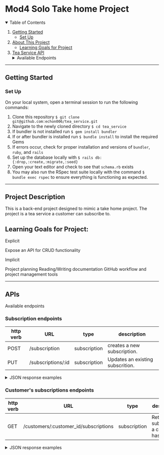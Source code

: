 # Mod4 Solo Take home Project

<details open="open">
  <summary>Table of Contents</summary>
  <ol>
    <li>
      <a href="#getting-started">Getting Started</a>
      <ul>
        <li><a href="#set-up">Set Up</a></li>
    </ul>
    <li>
      <a href="#project-description">About This Project</a>
      <ul>
        <li><a href="#learning-goals-for-project">Learning Goals for Project</a></li>
      </ul>
    </li>
    <li>
      <a href="#apis">Tea Service API</a>
      <details>
        <summary>Available Endpoints</summary>
        <ul>
          <li><a href="#subscription-endpoints">Subscription endpoints</a></li>
          <li><a href="#customer's-subscriptions-endpoints">Customer's subscriptions endpoints</a></li>
        </ul>
      </details>
    </li>
  </ol>
</details>

----------

## Getting Started

### Set Up
On your local system, open a terminal session to run the following commands:
1. Clone this repository `$ git clone git@github.com:echon006/tea_service.git`
2. Navigate to the newly cloned directory `$ cd tea_service`
3. If bundler is not installed run `$ gem install bundler`
4. If or after bundler is installed run `$ bundle install` to install the required Gems
5. If errors occur, check for proper installation and versions of `bundler`, `ruby`, and `rails`
6. Set up the database locally with `$ rails db:{:drop,:create,:migrate,:seed}`
7. Open your text editor and check to see that `schema.rb` exists
8. You may also run the RSpec test suite locally with the command `$ bundle exec rspec` to ensure everything is functioning as expected.

----------

## Project Description

This is a back-end project designed to mimic a take home project. The project is a tea service a customer can subscribe to. 

## Learning Goals for Project:

Explicit

Expose an API for CRUD functionality

Implicit

Project planning
Reading/Writing documentation
GitHub workflow and project management tools

----------

## APIs
Available endpoints

### Subscription endpoints

| http verb | URL | type | description |
| --- | --- | --- | --- |
| POST | /subscription | subscription  | creates a new subscription. |
| PUT | /subscriptions/:id | subscription  | Updates an existing subscrition. | 

<details>
    <summary> JSON response examples </summary>

Subscription:
```
 customer = create(:customer)
 tea = create(:tea)
  
  subscription_params = ({
            title: 'Title 1 for sub 1',
            price: '4.99',
            frequency: 4,
            tea_id: tea.id,
            customer_id: customer.id
            })
headers = {"CONTENT_TYPE" => "application/json"} 
post api_v1_subscriptions_path, headers: headers, params: JSON.generate(subscription: subscription_params)
  
response.body = 
{\"data\":{\"id\":\"134\",\"type\":\"subscription\",\"attributes\":{\"title\":\"Title 1 for sub 1\",\"price\":\"4.99\",\"frequency\":4,\"status\":true,\"tea_id\":158,\"customer_id\":149}}}

```
</details>

### Customer's subscriptions endpoints

| http verb | URL | type | description |
| --- | --- | --- | --- | 
| GET | /customers/:customer_id/subscriptions| subscription | Returns all subscritions a customer has. |


<details>
  <summary> JSON response examples </summary>

Customer's subscriptions:
```
{:data=>
  [{:id=>"130", :type=>"subscription", :attributes=>{:title=>"Andalax", :price=>"43.97", :frequency=>0, :status=>true, :tea_id=>155, :customer_id=>147}},
   {:id=>"131", :type=>"subscription", :attributes=>{:title=>"Tresom", :price=>"72.72", :frequency=>2, :status=>true, :tea_id=>156, :customer_id=>147}},
   {:id=>"132", :type=>"subscription", :attributes=>{:title=>"Zoolab", :price=>"55.16", :frequency=>6, :status=>true, :tea_id=>157, :customer_id=>147}}]}

```

</details>


